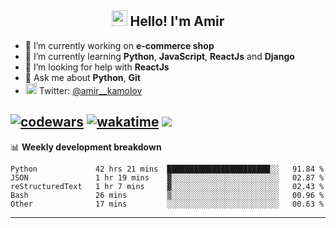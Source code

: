 <h2 align="center"><img src="https://media.giphy.com/media/hvRJCLFzcasrR4ia7z/giphy.gif" width="25px"> Hello! I'm Amir</h2>

- 🔭 I’m currently working on **e-commerce shop**
- 🌱 I’m currently learning **Python**, **JavaScript**, **ReactJs** and **Django**
- 🤔 I’m looking for help with **ReactJs**
- 💬 Ask me about **Python**, **Git**
- <img alt="Amir Kamolov | Twitter" width="18px" src="https://raw.githubusercontent.com/peterthehan/peterthehan/master/assets/twitter.svg" /> Twitter: [@amir__kamolov ](https://twitter.com/amir__kamolov)

[![codewars](https://www.codewars.com/users/Kamolov%20Amir/badges/micro)](https://www.codewars.com/users/Kamolov%20Amir)
[![wakatime](https://wakatime.com/badge/user/12da36de-2fca-4ef2-bb44-ec10c4750b61.svg)](https://wakatime.com/@12da36de-2fca-4ef2-bb44-ec10c4750b61)
![](https://komarev.com/ghpvc/?username=Amir0715&style=flat-square)
---

📊 **Weekly development breakdown**
<!--START_SECTION:waka-->

```text
Python             42 hrs 21 mins  ███████████████████████░░   91.84 %
JSON               1 hr 19 mins    ▓░░░░░░░░░░░░░░░░░░░░░░░░   02.87 %
reStructuredText   1 hr 7 mins     ▓░░░░░░░░░░░░░░░░░░░░░░░░   02.43 %
Bash               26 mins         ▒░░░░░░░░░░░░░░░░░░░░░░░░   00.96 %
Other              17 mins         ░░░░░░░░░░░░░░░░░░░░░░░░░   00.63 %
```

<!--END_SECTION:waka-->

---

